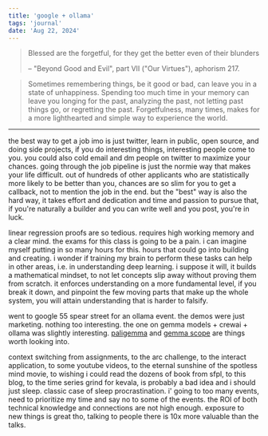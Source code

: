 ```yaml
---
title: 'google + ollama'
tags: 'journal'
date: 'Aug 22, 2024'
---
```


> Blessed are the forgetful, for they get the better even of their blunders
>
> – "Beyond Good and Evil", part VII ("Our Virtues"), aphorism 217.

> Sometimes remembering things, be it good or bad, can leave you in a state of unhappiness. Spending too much time in your memory can leave you longing for the past, analyzing the past, not letting past things go, or regretting the past. Forgetfulness, many times, makes for a more lighthearted and simple way to experience the world.

---

the best way to get a job imo is just twitter, learn in public, open source, and doing side projects, if you do interesting things, interesting people come to you. you could also cold email and dm people on twitter to maximize your chances. going through the job pipeline is just the normie way that makes your life difficult. out of hundreds of other applicants who are statistically more likely to be better than you, chances are so slim for you to get a callback, not to mention the job in the end. but the "best" way is also the hard way, it takes effort and dedication and time and passion to pursue that, if you're naturally a builder and you can write well and you post, you're in luck.

linear regression proofs are so tedious. requires high working memory and a clear mind. the exams for this class is going to be a pain. i can imagine myself putting in so many hours for this. hours that could go into building and creating. i wonder if training my brain to perform these tasks can help in other areas, i.e. in understanding deep learning. i suppose it will, it builds a mathematical mindset, to not let concepts slip away without proving them from scratch. it enforces understanding on a more fundamental level, if you break it down, and pinpoint the few moving parts that make up the whole system, you will attain understanding that is harder to falsify.

went to google 55 spear street for an ollama event. the demos were just marketing. nothing too interesting. the one on gemma models + crewai + ollama was slightly interesting. [paligemma](https://ai.google.dev/gemma/docs/paligemma) and [gemma scope](https://ai.google.dev/gemma/docs/gemma_scope) are things worth looking into.

context switching from assignments, to the arc challenge, to the interact application, to some youtube videos, to the eternal sunshine of the spotless mind movie, to wishing i could read the dozens of book from sfpl, to this blog, to the time series grind for kevala, is probably a bad idea and i should just sleep. classic case of sleep procrastination. i' going to too many events, need to prioritize my time and say no to some of the events. the ROI of both technical knowledge and connections are not high enough. exposure to new things is great tho, talking to people there is 10x more valuable than the talks.
